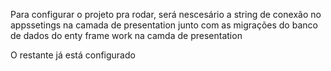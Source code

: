Para configurar o projeto pra rodar, será nescesário a string de conexão no appssetings na camada de presentation junto com as migrações do banco de dados do enty frame work na camda de presentation

O restante já está configurado